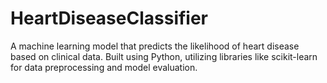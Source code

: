 # HeartDiseaseClassifier
A machine learning model that predicts the likelihood of heart disease based on clinical data. Built using Python, utilizing libraries like scikit-learn for data preprocessing and model evaluation.

